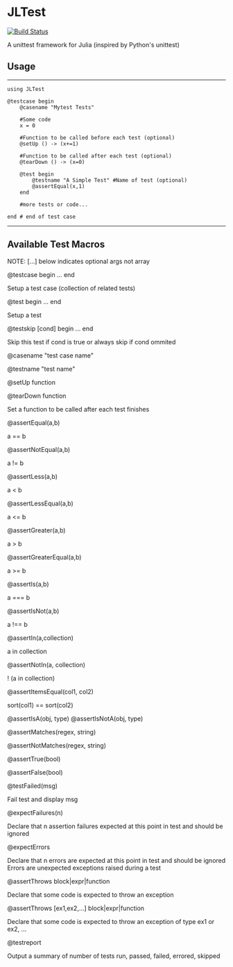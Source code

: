 # JLTest

[![Build Status](https://travis-ci.org/smangano/JLTest.jl.svg?branch=master)](https://travis-ci.org/smangano/JLTest.jl)

A unittest framework for Julia (inspired by Python's unittest)

## Usage
-------------------------------------------------------
    using JLTest

    @testcase begin
        @casename "Mytest Tests"

        #Some code
        x = 0

        #Function to be called before each test (optional)
        @setUp () -> (x+=1)

        #Function to be called after each test (optional)
        @tearDown () -> (x=0)

        @test begin
            @testname "A Simple Test" #Name of test (optional)
            @assertEqual(x,1)
        end

        #more tests or code...

    end # end of test case
-------------------------------------------------------

## Available Test Macros
NOTE: [...] below indicates optional args not array

@testcase begin ... end

Setup a test case (collection of related tests)

@test begin ... end

Setup a test

@testskip [cond] begin ... end

Skip this test if cond is true or always skip if cond ommited

@casename "test case name"

@testname "test name"

@setUp function

@tearDown function

Set a function to be called after each test finishes

@assertEqual(a,b)

a == b

@assertNotEqual(a,b)

a != b

@assertLess(a,b)

a < b

@assertLessEqual(a,b)

a <= b

@assertGreater(a,b)

a > b

@assertGreaterEqual(a,b)

a >= b

@assertIs(a,b)

a === b

@assertIsNot(a,b)

a !== b

@assertIn(a,collection)

a in collection

@assertNotIn(a, collection)

! (a in collection)

@assertItemsEqual(col1, col2)

sort(col1) == sort(col2)

@assertIsA(obj, type)
@assertIsNotA(obj, type)

@assertMatches(regex, string)

@assertNotMatches(regex, string)

@assertTrue(bool)

@assertFalse(bool)

@testFailed(msg)

Fail test and display msg

@expectFailures(n)

Declare that n assertion failures expected at this point in test and should be ignored

@expectErrors

Declare that n errors are expected at this point in test and should be ignored
Errors are unexpected exceptions raised during a test

@assertThrows block|expr|function

Declare that some code is expected to throw an exception

@assertThrows [ex1,ex2,...] block|expr|function

Declare that some code is expected to throw an exception of type ex1 or ex2, ...

@testreport

Output a summary of number of tests run, passed, failed, errored, skipped

